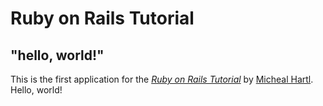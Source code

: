 # Ruby on Rails Tutorial

## "hello, world!"

This is the first application for the [*Ruby on Rails Tutorial*](http://www.railstutorial.org/) by [Micheal Hartl](http://www.michealhartl.com/). Hello, world!